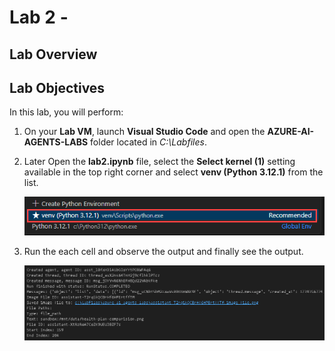 # Lab 2 -

## Lab Overview

## Lab Objectives

In this lab, you will perform:


1. On your **Lab VM**, launch **Visual Studio Code** and open the **AZURE-AI-AGENTS-LABS** folder located in *C:\Labfiles*.

1. Later Open the **lab2.ipynb** file, select the **Select kernel (1)** setting available in the top right corner and select **venv (Python 3.12.1)** from the list.

   ![](./media/lab1-24.png)

1. Run the each cell and observe the output and finally see the output.

   ![](./media/lab2-26.png)